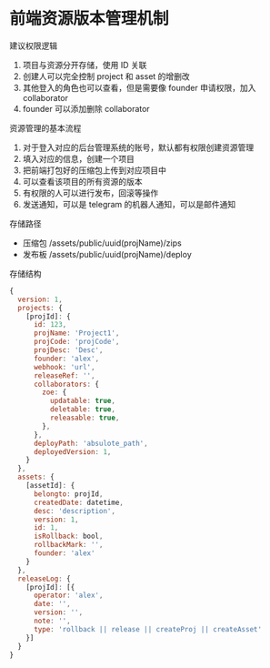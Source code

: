 # 前端资源版本管理机制

建议权限逻辑

1. 项目与资源分开存储，使用 ID 关联
2. 创建人可以完全控制 project 和 asset 的增删改
3. 其他登入的角色也可以查看，但是需要像 founder 申请权限，加入 collaborator
4. founder 可以添加删除 collaborator

资源管理的基本流程

1. 对于登入对应的后台管理系统的账号，默认都有权限创建资源管理
2. 填入对应的信息，创建一个项目
3. 把前端打包好的压缩包上传到对应项目中
4. 可以查看该项目的所有资源的版本
5. 有权限的人可以进行发布，回滚等操作
6. 发送通知，可以是 telegram 的机器人通知，可以是邮件通知

存储路径

- 压缩包 /assets/public/uuid(projName)/zips
- 发布板 /assets/public/uuid(projName)/deploy

存储结构

```js
{
  version: 1,
  projects: {
    [projId]: {
      id: 123,
      projName: 'Project1',
      projCode: 'projCode',
      projDesc: 'Desc',
      founder: 'alex',
      webhook: 'url',
      releaseRef: '',
      collaborators: {
        zoe: {
          updatable: true,
          deletable: true,
          releasable: true,
        },
      },
      deployPath: 'absulote_path',
      deployedVersion: 1,
    }
  },
  assets: {
    [assetId]: {
      belongto: projId,
      createdDate: datetime,
      desc: 'description',
      version: 1,
      id: 1,
      isRollback: bool,
      rollbackMark: '',
      founder: 'alex'
    }
  },
  releaseLog: {
    [projId]: [{
      operator: 'alex',
      date: '',
      version: '',
      note: '',
      type: 'rollback || release || createProj || createAsset'
    }]
  }
}
```